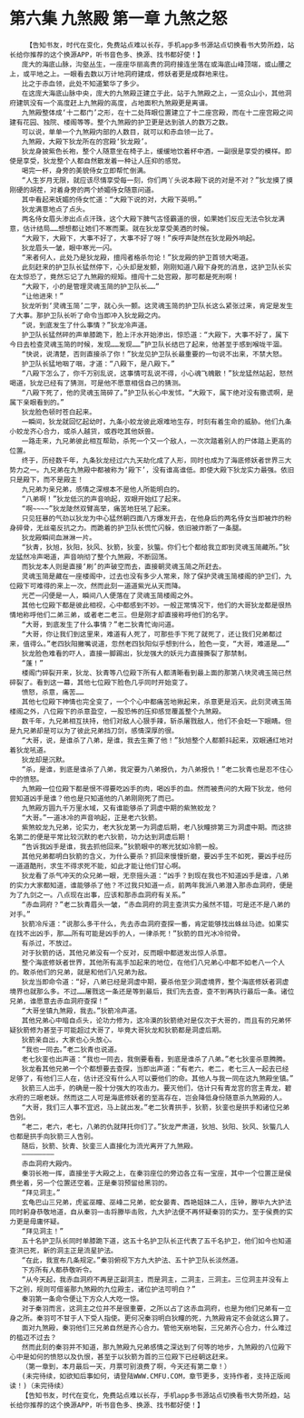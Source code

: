 # 第六集 九煞殿 第一章 九煞之怒
        【告知书友，时代在变化，免费站点难以长存，手机app多书源站点切换看书大势所趋，站长给你推荐的这个换源APP，听书音色多、换源、找书都好使！】
       庞大的海底山脉，沟壑丛生，一座座华丽高贵的洞府接连坐落在或海底山峰顶端，或山腰之上，或平地之上。一眼看去数以万计地洞府建成，修妖者更是成群地来往。
       比之于赤血领，此处不知道繁华了多少。
       在这庞大海底山脉中央，庞大的九煞殿正建立于此，站于九煞殿之上，一览众山小，其他洞府建筑没有一个高度赶上九煞殿的高度，占地面积九煞殿更是离谱。
       九煞殿整体成‘十二都门’之形，在十二处阵眼位置建立了十二座宫殿，而在十二座宫殿之间建有花园、独院、楼阁等等。整个九煞殿的护卫更是达到骇人的数万之数。
       可以说，单单一个九煞殿内部的人数目，就可以和赤血领一比了。
       九煞殿，大殿下狄龙所在的宫殿‘狄龙殿’。
       狄龙身披紫色长袍，整个人随意坐在椅子上，缓缓地饮着杯中酒，一副很是享受的模样。即使是享受，狄龙整个人都自然散发着一种让人压抑的感觉。
       喝完一杯，身旁的美貌侍女立即帮忙倒满。
       “人生岁月无限，就应该尽情享受每一刻，你们两丫头说本殿下说的对是不对？”狄龙摸了摸刚硬的胡茬，对着身旁的两个娇媚侍女随意问道。
       其中看起来妩媚的侍女忙道：“大殿下说的对，大殿下英明。”
       狄龙满意地点了点头。
       两名侍女眉头渗出点点汗珠，这个大殿下脾气古怪霸道的很，如果她们反应无法令狄龙满意，估计结局……想想都让她们不寒而栗。就在狄龙享受美酒的时候。
       “大殿下，大殿下，大事不好了，大事不好了呀！”疾呼声陡然在狄龙殿外响起。
       狄龙眉头一皱，眼中寒光一闪。
       “来者何人，此处乃是狄龙殿，擅闯者格杀勿论！”狄龙殿的护卫首领大喝道。
       此刻赶来的护卫队长猛然停下，心头却是发颤，刚刚知道八殿下身死的消息，这护卫队长实在太惊恐了，竟然忘记了九煞殿的规矩。擅闯十二处宫殿，那可都是死刑啊！
       “大殿下，小的是管理灵魂玉简的护卫队长……”
       “让他进来！”
       狄龙听到‘灵魂玉简’二字，就心头一颤。这灵魂玉简的护卫队长这么紧张过来，肯定是发生了大事。那护卫队长听了命令当即冲入狄龙殿之内。
       “说，到底发生了什么事情？”狄龙冷声道。
       护卫队长猛然砰的声单膝跪下，脸上汗水开始渗出，惊恐道：“大殿下，大事不好了，属下今日去检查灵魂玉简的时候，发现……发现……”护卫队长结巴了起来，他甚至于感到喉咙干涸。
       “快说，说清楚，否则直接杀了你！”狄龙见护卫队长最重要的一句说不出来，不禁大怒。
       护卫队长猛地咽了咽，才道：“八殿下，是八殿下。”
       “八殿下怎么了，你千万别乱说，这事情可乱说不得，小心魂飞魄散！”狄龙猛然站起，怒然喝道，狄龙已经有了猜测，可是他不愿意相信自己的猜测。
       “八殿下死了，他的灵魂玉简碎了。”护卫队长心中发怵，“大殿下，属下绝对没有撒谎啊，是属下亲眼看到的。”
       狄龙脸色顿时苍白起来。
       一瞬间，狄龙就回忆起幼时，九条小蛟龙彼此艰难地生存，时刻有着生命的威胁。他们九条小蛟龙齐心合力，或杀人越货，或吞吃其他妖兽。
       一路走来，九兄弟彼此相互帮助，杀死一个又一个敌人，一次次踏着别人的尸体踏上更高的位置。
       终于，历经数千年，九条狄龙经过六九天劫化成了人形，同时也成为了海底修妖者世界三大势力之一。九兄弟在九煞殿中都被称为‘殿下’，没有谁高谁低。即使大殿下狄龙实力最强。依旧只是殿下，而不是殿主！
       九兄弟为亲兄弟，感情之深根本不是他人所能明白的。
       “八弟啊！”狄龙低沉的声音响起，双眼开始红了起来。
       “啊~~~~”狄龙陡然双臂高举，痛苦地狂吼了起来。
       只见狂暴的气劲以狄龙为中心猛然朝四面八方爆发开去，在他身后的两名侍女当即被炸的粉身碎骨，无丝毫反抗之力。而跪着的护卫队长慌忙闪躲，依旧被炸断了一条腿。
       狄龙殿瞬间血淋淋一片。
       “狄青，狄旭，狄阳，狄风、狄箭，狄銮，狄螚。你们七个都给我立即到灵魂玉简藏所。”狄龙猛然冷声喝道，声音响彻了整个九煞殿，不断回荡。
       而狄龙本人则是直接‘刷’的声破空而去，直接朝灵魂玉简之所赶去。
       灵魂玉简是藏在一座楼阁中，过去也没有多少人常来，除了保护灵魂玉简楼阁的护卫们，九位殿下可难得的来上一次，然而此刻一道道紫光从天而降。
       光芒一闪便是一人，瞬间八人便落在了灵魂玉简楼阁之外。
       其他七位殿下都是彼此相视，心中都感到不妙。一般正常情况下，他们的大哥狄龙都是很热情地称呼他们二弟三弟，或者老二老三。但是刚才却直接称呼他们的名字。
       “大哥，到底发生了什么事情？”老二狄青忙询问道。
       “大哥，你让我们到这里来，难道有人死了，可那些手下死了就死了，还让我们兄弟都过来，值得么。”老四狄阳撇嘴说道，忽然老四狄阳似乎想到什么，脸色一变，“大哥，难道是……”
       狄龙脸色难看的吓人，直接一脚踢出，狄龙强大的妖元力直接撕裂了那禁制。
       “蓬！”
       楼阁门碎裂开来，狄龙、狄青等八位殿下所有人都清晰看到最上面的那第八块灵魂玉简已然碎裂了。看到这一幕，其他七位殿下脸色几乎同时开始变了。
       愤怒，杀意，痛苦……
       其他七位殿下神情也完全变了，一个个心中都痛苦地揪起来，杀意更是滔天。此刻灵魂玉简楼阁之外，八位殿下的杀意盈空，一股恐怖的压抑感觉覆盖整个九煞殿。
       数千年，九兄弟相互扶持，他们对敌人心狠手辣，斩杀屠戮敌人，他们不会眨一下眼睛。但是九兄弟却是可以为了彼此兄弟挡刀剑，感情深厚的很。
       “大哥，说，是谁杀了八弟，是谁，我去生撕了他！”狄旭整个人都颤抖起来，双眼通红地对着狄龙吼道。
       狄龙却是沉默。
       “杀，是谁，到底是谁杀了八弟，我定要为八弟报仇，为八弟报仇！”老二狄青也是忍不住心中的愤怒。
       九煞殿一位位殿下都是恨不得要吃凶手的肉，喝凶手的血。然而被责问的大殿下狄龙，他何尝知道凶手是谁？他也是只知道他的八弟刚刚死了而已。
       九煞殿方圆九千万里水域，又有谁能够杀了洞虚中期的紫煞蛟龙？
       “大哥。”一道冰冷的声音响起，正是老六狄箭。
       紫煞蛟龙九兄弟，论实力，老大狄龙第一为洞虚后期，老八狄瞳排第三为洞虚中期。而这排名第二的便是平常比较沉默的老六狄箭，功力达到洞虚后期！
       “告诉我凶手是谁，我去抓他回来。”狄箭眼中的寒光犹如冷箭一般。
       其他兄弟都明白狄箭的含义，为什么要杀？抓回来慢慢折磨，要凶手生不如死，要凶手经历一道道酷刑，求生不得求死不能，如此才能让他们甘心啊。
       狄龙看了杀气冲天的众兄弟一眼，无奈摇头道：“凶手？到现在我也不知道凶手是谁，八弟的实力大家都知道，谁能够杀了他？不过我只知道一点，前两年我派八弟潜入那赤血洞府，便是为了九剑之一。八点现在出事，应该和那赤血洞府有关系。”
       “赤血洞府？”老二狄青眉头一皱，“赤血洞府的洞主查洪实力虽然不错，可是还不是八弟的对手。”
       狄箭冷斥道：“说那么多干什么，先去赤血洞府查探一番，肯定能够找出蛛丝马迹。如果实在找不出凶手，那……所有可能是凶手的人，一律杀死！”狄箭的目光冰冷彻骨。
       有杀过，不放过。
       对于狄箭的话，其他兄弟没有一个反对，反而眼中都迸发出惊人杀意。
       整个海底修妖者世界，其他所有高手加起来的地位，在他们八兄弟心中都不如老八一个人的。敢杀他们的兄弟，就是和他们八兄弟为敌。
       狄龙当即命令道：“好，八弟已经是洞虚中期，要杀他至少洞虚境界，整个海底修妖者洞虚境界也就那么多。不过……屠戮这一条还是等到最后，我们先去查，查不到再执行最后一条。诸位兄弟，谁愿意去赤血洞府查探！”
       “大哥坐镇九煞殿，我去。”狄箭冷声道。
       其他兄弟心中暗自点头，论功力修为，这冷漠的狄箭绝对是仅次于大哥的，而且有的兄弟怀疑狄箭修为甚至于可能超过大哥了，毕竟大哥狄龙和狄箭都是洞虚后期。
       狄箭亲自出，大家也心头放心。
       “我也一同去。”老二狄青也说道。
       老七狄銮也出声道：“我也一同去，我倒要看看，到底是谁杀了八弟。”老七狄銮杀意腾腾。
       狄龙看其他兄弟一个个都想要去查探，当即出声道：“有老六，老二，老七三人一起去已经足够了，有他们三人在，估计还没有什么人可以要他们的命。其他人与我一同在这九煞殿坐镇。”
       狄箭三人出手，的确是一股十分强大的攻击力。要灭他们，估计只有青龙宫的宫主青龙，碧水府的三眼老妖。然而这二人可是海底修妖者的至高存在，岂会降低身份随意杀九煞殿的人。
       “大哥，我们三人事不宜迟，马上就出发。”老二狄青拱手，狄箭，狄銮也是拱手和诸位兄弟告别。
       “老二，老六，老七，八弟的仇就拜托你们了。”狄龙严肃道，狄旭、狄阳、狄风、狄螚几人也都是拱手向狄箭三人告别。
       随后，狄箭、狄青、狄銮三人直接化为流光离开了九煞殿。
       ————————
       赤血洞府大殿内。
       秦羽长袍一挥，直接坐于大殿之上，在秦羽座位的旁边各立有一宝座，其中一个位置正是侯费坐着，另一个位置还空着。正是秦羽预留给黑羽的。
       “拜见洞主。”
       玄龟巴山三兄弟，虎鲨巫瞳、巫峰二兄弟，蛇女晏青、西艳姐妹二人，庒钟，滕毕九大护法同时躬身恭敬地道，自从秦羽一击将滕毕击败，九大护法便不再怀疑秦羽的实力。至于侯费的实力更是毋庸怀疑。
       “拜见洞主！”
       五十名护卫队长同时单膝跪下道，这五十名护卫队长正代表了五千名护卫，他们如今也知道查洪已死，新的洞主正是流星护法。
       “在此，我宣布几条规定。”秦羽俯视下方九大护法、五十护卫队长淡然道。
       下方所有人都恭敬听令。
       “从今天起，我赤血洞府不再是正副洞主，而是洞主，二洞主，三洞主。三位洞主并没有上下之别，规则可借鉴那九煞殿的九位殿主，诸位护法可明白？”
       秦羽第一条命令便让下方众人大吃一惊。
       对于秦羽而言，这洞主之位并不是很重要，之所以占了这赤血洞府，也是为他们兄弟有一立身之所。秦羽可不甘于人下受人指使。更何况秦羽明白狄瞳的死，九煞殿肯定不会就这么算了。
       面对九煞殿，秦羽他们三兄弟自然是齐心合力。管他天崩地裂，三兄弟齐心合力，什么难过的槛迈不过去？
       然而此刻的秦羽并不知道，那九煞殿九兄弟感情之深达到了何等的地步，九煞殿的八位殿下心中是如何的愤怒以及仇恨，甚至于以狄箭为首的三位殿下已经朝这赶来。
       （第一章到，本月最后一天，月票可别浪费了啊，今天还有第二章！）
       (未完待续，如欲知后事如何，请登陆WWW.CMFU.COM，章节更多，支持作者，支持正版阅读！)（未完待续）
       【告知书友，时代在变化，免费站点难以长存，手机app多书源站点切换看书大势所趋，站长给你推荐的这个换源APP，听书音色多、换源、找书都好使！】